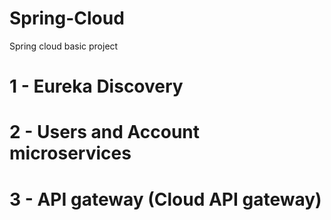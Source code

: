 # Spring-Cloud
Spring cloud basic project

# 1 - Eureka Discovery
# 2 - Users and Account microservices
# 3 - API gateway (Cloud API gateway)
